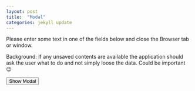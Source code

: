 ```yaml
---
layout: post
title:  "Modal"
categories: jekyll update
---
```

Please enter some text in one of the fields below and close the Browser tab or window. 

Background: If any unsaved contents are available the application should ask the user what to do and not simply loose the data. Could be important 😉

<div>
<style>
.modal {
  background-color: rgba(0,0,0,0.5);
  height: 100vh;
  width: 100vw;
  position: absolute;
  left: 0;
  top: 0;
  display: none;
}
.modal-header {
  display: flex;
  justify-content: space-between;
}
.modal-form {
  display: flex;
  flex-direction: column;
  width: 50%;
  height: 150px;
  justify-content: space-around;
}
.modal_visible {
  display: flex;
  justify-content: center;
  align-items: center;
}
.modal_content {
  background-color: rgb(255, 255, 255);
  
  height: 50%;
  width: 50%;
  padding: 1rem;
}
.modal_close {
outline: none;
background-color: transparent;
color: black;
border: none;
}
:focus {
  outline: 2px solid blue;
}
</style>
	<button class="modal_show">Show Modal</button>
      <div class="modal" id="modal" tabindex="0" role="dialog">
        <div class="modal_content">
          <div class="modal-header">
            <h2 id="modal_title">Modal</h2>
            <button class="modal_close" aria-label="Close the modal">X</button>
            <!-- modal_close -->
          </div>
          <p>
            Lorem ipsum dolor sit amet, consectetur adipisicing elit. Impedit
            qui, iusto numquam harum est officiis voluptate animi eligendi,
            incidunt saepe dolore.
            <a href="#" aria-label="Some interesting link">Adipisci</a> quos
            odio, optio aspernatur ex quae excepturi repudiandae.
          </p>
          <form action="submit" class="modal-form">
            <label for="firstname">First name</label>
            <input
              type="text"
              id="firstname"
              name="firstname"
              placeholder="Insert the first name"
            />
            <label for="lastname">Last name</label>
            <input
              type="text"
              id="lastname"
              name="lastname"
              placeholder="Insert the last name"
            />
            <button aria-label="Send your details">Send</button>
          </form>
        </div>
        <!-- modal_content -->
      </div>
      <!-- modal -->
    <script>// Button to trigger the modal window
var button = document.querySelector('.modal_show');
// Variable for storing the last focused element
var lastFocusedElement;
// Close button in modal window
var closeButton = document.querySelector('.modal_close')
// Open modal window on click
button.addEventListener('click', showModal);
// Show Modal
function showModal() {
  // Close all open modal windows
  removeModal();
  // Store the last focused element
  lastFocusedElement = document.activeElement;
  // Select the modal window
  var modal = document.getElementById('modal');
  // Show the window
  modal.classList.add('modal_visible');
  // Find all focusable children
  var focusableElementsString = 'a[href], area[href], input:not([disabled]), select:not([disabled]), textarea:not([disabled]), button:not([disabled]), iframe, object, embed, [tabindex="0"], [contenteditable]';
  var focusableElements = modal.querySelectorAll(focusableElementsString);
  // Convert NodeList to Array
  focusableElements = Array.prototype.slice.call(focusableElements);
  // The first focusable element within the modal window
  var firstTabStop = focusableElements[0];
  // The last focusable element within the modal window
  var lastTabStop = focusableElements[focusableElements.length - 1];
  // Focus the window
  firstTabStop.focus();
  // Add keydown event
  modal.addEventListener('keydown', function(e) {
    // Listen for the Tab key
    if (e.keyCode === 9) {
      // If Shift + Tab
      if (e.shiftKey) {
        // If the current element in focus is the first focusable element within the modal window...
        if (document.activeElement === firstTabStop) {
          e.preventDefault();
          // ...jump to the last focusable element
          lastTabStop.focus();
        }
      // if Tab
      } else {
        // If the current element in focus is the last focusable element within the modal window...
        if (document.activeElement === lastTabStop) {
          e.preventDefault();
          // ...jump to the first focusable element
          firstTabStop.focus();
        }
      }
    }
    // Close the window by pressing the Esc-key
    if(e.keyCode === 27) {
      removeModal();
    }
  });
}
// Close the window by clicking the close button
document.querySelector('.modal_close').addEventListener('click', removeModal);
// Remove the modal window if it's visible
function removeModal() {
  var visibleClass = 'modal_visible';
  if (document.querySelector('.' + visibleClass)) {
    document.querySelector('.' + visibleClass).classList.remove(visibleClass);
    // Return the focus to the last focused element
    lastFocusedElement.focus();
  }
}
</script>
 </div>